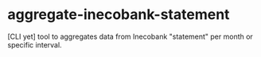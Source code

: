 # aggregate-inecobank-statement
[CLI yet] tool to aggregates data from Inecobank "statement" per month or specific interval.
